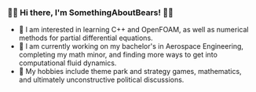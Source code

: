 ### 🐻🐼 Hi there, I'm SomethingAboutBears! 🐼🐻
- 🌌 I am interested in learning C++ and OpenFOAM, as well as numerical methods for partial differential equations.
- 🧊 I am currently working on my bachelor's in Aerospace Engineering, completing my math minor, and finding more ways to get into computational fluid dynamics.
- 🎍 My hobbies include theme park and strategy games, mathematics, and ultimately unconstructive political discussions.
<!--
**SomethingAboutBears/SomethingAboutBears** is a ✨ _special_ ✨ repository because its `README.md` (this file) appears on your GitHub profile.

Here are some ideas to get you started:

- 🔭 I’m currently working on ...
- 🌱 I’m currently learning ...
- 👯 I’m looking to collaborate on ...
- 🤔 I’m looking for help with ...
- 💬 Ask me about ...
- 📫 How to reach me: ...
- 😄 Pronouns: ...
- ⚡ Fun fact: ...
-->
